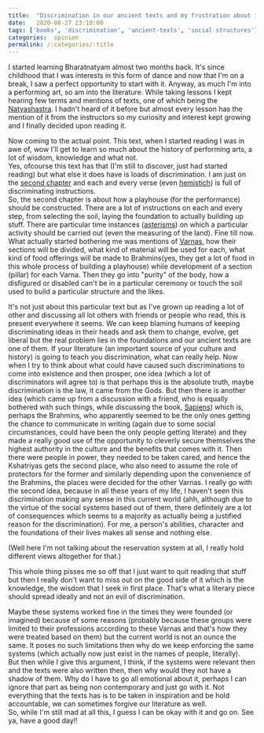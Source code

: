 ```yaml
---
title:  "Discrimination in our ancient texts and my frustration about it."
date:   2020-08-27 23:10:00
tags: ['books', 'discrimination', 'ancient-texts', 'social structures']
categories:  opinion
permalink: /:categories/:title
---
```


I started learning Bharatnatyam almost two months back. It's since childhood that I was interests in this form of dance and now that I'm on a break, I saw a perfect opportunity to start with it.
Anyway, as much I'm into a performing art, so am into the literature. While taking lessons I kept hearing few terms and mentions of texts, one of which being the [Natyashastra](https://archive.org/details/NatyaShastra). I hadn't heard of it before but almost every lesson has the mention of it from the instructors so my curiosity and interest kept growing and I finally decided upon reading it.

Now coming to the actual point. This text, when I started reading I was in awe of, wow I'll get to learn so much about the history of performing arts, a lot of wisdom, knowledge and what not.  
Yes, ofcourse this text has that (I'm still to discover, just had started reading) but what else it does have is loads of discrimination.
I am just on the [second chapter](https://archive.org/details/NatyaShastra/page/n104/mode/1up) and each and every verse (even [hemistich](https://en.wikipedia.org/wiki/Hemistich)) is full of discriminating instructions.  
So, the second chapter is about how a playhouse (for the performance) should be constructed. There are a lot of instructions on each and every step, from selecting the soil, laying the foundation to actually building up stuff. There are particular time instances ([asterisms](https://en.wikipedia.org/wiki/Asterism_%28astronomy%29)) on which a particular activity should be carried out (even the measuring of the land). Fine till now. What actually started bothering me was mentions of [Varnas](https://en.wikipedia.org/wiki/Varna_(Hinduism)), how their sections will be divided, what kind of material will be used for each, what kind of food offerings will be made to Brahmins(yes, they get a lot of food in this whole process of building a playhouse) while development of a section (pillar) for each Varna. Then they go into "purity" of the body, how a disfigured or disabled can't be in a particular ceremony or touch the soil used to build a particular structure and the likes.

It's not just about this particular text but as I've grown up reading a lot of other and discussing all lot others with friends or people who read, this is present everywhere it seems. We can keep blaming humans of keeping discriminating ideas in their heads and ask them to change, evolve, get liberal but the real problem lies in the foundations and our ancient texts are one of them. If your literature (an important source of your culture and history) is going to teach you discrimination, what can really help.
Now when I try to think about what could have caused such discriminations to come into existence and then prosper, one idea (which a lot of discriminators will agree to) is that perhaps this is the absolute truth, maybe discrimination is the law, it came from the Gods. But then there is another idea (which came up from a discussion with a friend, who is equally bothered with such things, while discussing the book, [Sapiens](https://www.goodreads.com/book/show/23692271-sapiens)) which is, perhaps the Brahmins, who apparently seemed to be the only ones getting the chance to communicate in writing (again due to some social circumstances, could have been the only people getting literate) and they made a really good use of the opportunity to cleverly secure themselves the highest authority in the culture and the benefits that comes with it. Then there were people in power, they needed to be taken cared, and hence the Kshatriyas gets the second place, who also need to assume the role of protectors for the former and similarly depending upon the convenience of the Brahmins, the places were decided for the other Varnas.
I really go with the second idea, because in all these years of my life, I haven't seen this discrimination making any sense in this current world (ahh, although due to the virtue of the social systems based out of them, there definitely are a lot of consequences which seems to a majority as actually being a justified reason for the discrimination). For me, a person's abilities, character and the foundations of their lives makes all sense and nothing else.

(Well here I'm not talking about the reservation system at all, I really hold different views altogether for that.)

This whole thing pisses me so off that I just want to quit reading that stuff but then I really don't want to miss out on the good side of it which is the knowledge, the wisdom that I seek in first place. That's what a literary piece should spread ideally and not an evil of discrimination.

Maybe these systems worked fine in the times they were founded (or imagined) because of some reasons (probably because these groups were limited to their professions according to these Varnas and that's how they were treated based on them) but the current world is not an ounce the same. It poses no such limitations then why do we keep enforcing the same systems (which actually now just exist in the names of people, literally).  
But then while I give this argument, I think, if the systems were relevant then and the texts were also written then, then why would they not have a shadow of them. Why do I have to go all emotional about it, perhaps I can ignore that part as being non contemporary and just go with it. Not everything that the texts has is to be taken in inspiration and be hold accountable, we can sometimes forgive our literature as well.   
So, while I'm still mad at all this, I guess I can be okay with it and go on.
See ya, have a good day!!



